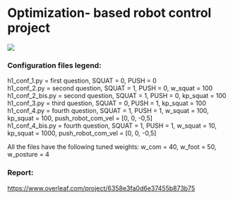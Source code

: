 # Optimization- based robot control project

![](https://github.com/mattiapettene/orc-project/blob/main/robot.gif)


### Configuration files legend:

h1_conf_1.py = first question, SQUAT = 0, PUSH = 0 <br>
h1_conf_2.py = second question, SQUAT = 1, PUSH = 0, w_squat = 100 <br>
h1_conf_2_bis.py = second question, SQUAT = 1, PUSH = 0, kp_squat = 100 <br>
h1_conf_3.py = third question, SQUAT = 0, PUSH = 1, kp_squat = 100 <br>
h1_conf_4.py = fourth question, SQUAT = 1, PUSH = 1, w_squat = 100, kp_squat = 100, push_robot_com_vel = [0, 0, -0,5] <br>
h1_conf_4_bis.py = fourth question, SQUAT = 1, PUSH = 1, w_squat = 10, kp_squat = 1000, push_robot_com_vel = [0, 0, -0,5] <br>

All the files have the following tuned weights: w_com = 40, w_foot = 50, w_posture = 4 <br>

### Report:
https://www.overleaf.com/project/6358e3fa0d6e37455b873b75
